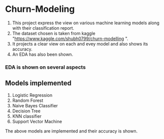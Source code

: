 # Churn-Modeling

1. This project express the view on various machine learning models along with their classification report.
2. The dataset chosen is taken from kaggle "https://www.kaggle.com/shubh0799/churn-modelling ".
3. It projects a clear view on each and evey model and also shows its accuracy.
4. An EDA has also been shown.

### EDA is shown on several aspects

## Models implemented

1. Logistic Regression
2. Random Forest
3. Naive Bayes Classifier
4. Decision Tree
5. KNN classifier
6. Support Vector Machine

 The above models are implemented and their accuracy is shown. 
 
